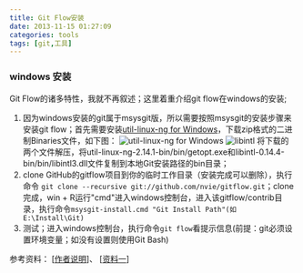 ```yaml
---
title: Git Flow安装
date: 2013-11-15 01:27:09
categories: tools
tags: [git,工具]
---
```


### windows 安装
Git Flow的诸多特性，我就不再叙述；这里着重介绍git flow在windows的安装;

1. 因为windows安装的git属于msysgit版，所以需要按照msysgit的安装步骤来安装git flow；首先需要安装[util-linux-ng for Windows](http://gnuwin32.sourceforge.net/packages/util-linux-ng.htm)，下载zip格式的二进制Binaries文件，如下图：
![util-linux-ng for Windows](/images/git/Install-Git-Flow-One.png)
![libintl](/images/git/Install-Git-Flow-Two.png)
将下载的两个文件解压，将util-linux-ng-2.14.1-bin/bin/getopt.exe和libintl-0.14.4-bin/bin/libintl3.dll文件复制到本地Git安装路径的bin目录；
2. clone GitHub的gitflow项目到你的临时工作目录（安装完成可以删除），执行命令 `git clone --recursive git://github.com/nvie/gitflow.git`；clone完成，win + R运行"cmd"进入windows控制台，进入该gitflow/contrib目录，执行命令`msysgit-install.cmd "Git Install Path"(如E:\Install\Git)`
3. 测试；进入windows控制台，执行命令`git flow`看提示信息(前提：git必须设置环境变量；如没有设置则使用Git Bash)

参考资料：
[[作者说明](https://github.com/nvie/gitflow/wiki/Windows)]、
[[资料一](http://www.360doc.com/content/13/0720/22/2569758_301389862.shtml)]